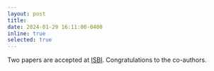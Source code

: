 ```yaml
---
layout: post
title: 
date: 2024-01-29 16:11:00-0400
inline: true
selected: true
---
```


Two papers are accepted at [ISBI](https://biomedicalimaging.org/2025/). Congratulations to the co-authors. 
